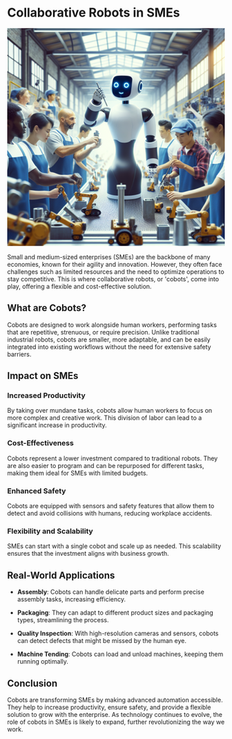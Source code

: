 # Collaborative Robots in SMEs

![Collaborative robot working alongside humans in a small factory](https://raw.githubusercontent.com/Kanakjr/100-days-of-AI-Writing/main/images/Collaborative-Robots-in-SMEs.png)

Small and medium-sized enterprises (SMEs) are the backbone of many economies, known for their agility and innovation. However, they often face challenges such as limited resources and the need to optimize operations to stay competitive. This is where collaborative robots, or 'cobots', come into play, offering a flexible and cost-effective solution.

## What are Cobots?

Cobots are designed to work alongside human workers, performing tasks that are repetitive, strenuous, or require precision. Unlike traditional industrial robots, cobots are smaller, more adaptable, and can be easily integrated into existing workflows without the need for extensive safety barriers.

## Impact on SMEs

### Increased Productivity

By taking over mundane tasks, cobots allow human workers to focus on more complex and creative work. This division of labor can lead to a significant increase in productivity.

### Cost-Effectiveness

Cobots represent a lower investment compared to traditional robots. They are also easier to program and can be repurposed for different tasks, making them ideal for SMEs with limited budgets.

### Enhanced Safety

Cobots are equipped with sensors and safety features that allow them to detect and avoid collisions with humans, reducing workplace accidents.

### Flexibility and Scalability

SMEs can start with a single cobot and scale up as needed. This scalability ensures that the investment aligns with business growth.

## Real-World Applications

- **Assembly**: Cobots can handle delicate parts and perform precise assembly tasks, increasing efficiency.

- **Packaging**: They can adapt to different product sizes and packaging types, streamlining the process.

- **Quality Inspection**: With high-resolution cameras and sensors, cobots can detect defects that might be missed by the human eye.

- **Machine Tending**: Cobots can load and unload machines, keeping them running optimally.

## Conclusion

Cobots are transforming SMEs by making advanced automation accessible. They help to increase productivity, ensure safety, and provide a flexible solution to grow with the enterprise. As technology continues to evolve, the role of cobots in SMEs is likely to expand, further revolutionizing the way we work.

